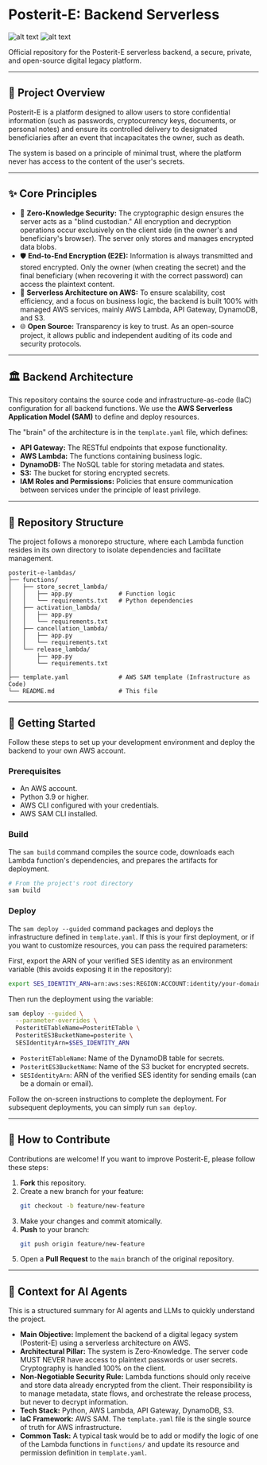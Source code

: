 # Posterit-E: Backend Serverless

![alt text](https://img.shields.io/badge/build-passing-brightgreen)
![alt text](https://img.shields.io/badge/License-MIT-yellow.svg)

Official repository for the Posterit-E serverless backend, a secure, private, and open-source digital legacy platform.

---

## 📜 Project Overview

Posterit-E is a platform designed to allow users to store confidential information (such as passwords, cryptocurrency keys, documents, or personal notes) and ensure its controlled delivery to designated beneficiaries after an event that incapacitates the owner, such as death.

The system is based on a principle of minimal trust, where the platform never has access to the content of the user's secrets.

---

## ✨ Core Principles

- 🔐 **Zero-Knowledge Security:** The cryptographic design ensures the server acts as a "blind custodian." All encryption and decryption operations occur exclusively on the client side (in the owner's and beneficiary's browser). The server only stores and manages encrypted data blobs.
- 🛡️ **End-to-End Encryption (E2E):** Information is always transmitted and stored encrypted. Only the owner (when creating the secret) and the final beneficiary (when recovering it with the correct password) can access the plaintext content.
- 🚀 **Serverless Architecture on AWS:** To ensure scalability, cost efficiency, and a focus on business logic, the backend is built 100% with managed AWS services, mainly AWS Lambda, API Gateway, DynamoDB, and S3.
- 🌐 **Open Source:** Transparency is key to trust. As an open-source project, it allows public and independent auditing of its code and security protocols.

---

## 🏛️ Backend Architecture

This repository contains the source code and infrastructure-as-code (IaC) configuration for all backend functions. We use the **AWS Serverless Application Model (SAM)** to define and deploy resources.

The "brain" of the architecture is in the `template.yaml` file, which defines:

- **API Gateway:** The RESTful endpoints that expose functionality.
- **AWS Lambda:** The functions containing business logic.
- **DynamoDB:** The NoSQL table for storing metadata and states.
- **S3:** The bucket for storing encrypted secrets.
- **IAM Roles and Permissions:** Policies that ensure communication between services under the principle of least privilege.

---

## 📁 Repository Structure

The project follows a monorepo structure, where each Lambda function resides in its own directory to isolate dependencies and facilitate management.

```text
posterit-e-lambdas/
├── functions/
│   ├── store_secret_lambda/
│   │   ├── app.py             # Function logic
│   │   └── requirements.txt   # Python dependencies
│   ├── activation_lambda/
│   │   ├── app.py
│   │   └── requirements.txt
│   ├── cancellation_lambda/
│   │   ├── app.py
│   │   └── requirements.txt
│   └── release_lambda/
│       ├── app.py
│       └── requirements.txt
│
├── template.yaml              # AWS SAM template (Infrastructure as Code)
└── README.md                  # This file
```

---

## 🚀 Getting Started

Follow these steps to set up your development environment and deploy the backend to your own AWS account.

### Prerequisites

- An AWS account.
- Python 3.9 or higher.
- AWS CLI configured with your credentials.
- AWS SAM CLI installed.

### Build

The `sam build` command compiles the source code, downloads each Lambda function's dependencies, and prepares the artifacts for deployment.

```bash
# From the project's root directory
sam build
```

### Deploy

The `sam deploy --guided` command packages and deploys the infrastructure defined in `template.yaml`. If this is your first deployment, or if you want to customize resources, you can pass the required parameters:

First, export the ARN of your verified SES identity as an environment variable (this avoids exposing it in the repository):

```bash
export SES_IDENTITY_ARN=arn:aws:ses:REGION:ACCOUNT:identity/your-domain-or-email.com
```

Then run the deployment using the variable:

```bash
sam deploy --guided \
  --parameter-overrides \
  PosteritETableName=PosteritETable \
  PosteritES3BucketName=posterite \
  SESIdentityArn=$SES_IDENTITY_ARN
```

- `PosteritETableName`: Name of the DynamoDB table for secrets.
- `PosteritES3BucketName`: Name of the S3 bucket for encrypted secrets.
- `SESIdentityArn`: ARN of the verified SES identity for sending emails (can be a domain or email).

Follow the on-screen instructions to complete the deployment. For subsequent deployments, you can simply run `sam deploy`.

---

## 🤝 How to Contribute

Contributions are welcome! If you want to improve Posterit-E, please follow these steps:

1. **Fork** this repository.
2. Create a new branch for your feature:
   ```bash
   git checkout -b feature/new-feature
   ```
3. Make your changes and commit atomically.
4. **Push** to your branch:
   ```bash
   git push origin feature/new-feature
   ```
5. Open a **Pull Request** to the `main` branch of the original repository.

---

## 🤖 Context for AI Agents

This is a structured summary for AI agents and LLMs to quickly understand the project.

- **Main Objective:** Implement the backend of a digital legacy system (Posterit-E) using a serverless architecture on AWS.
- **Architectural Pillar:** The system is Zero-Knowledge. The server code MUST NEVER have access to plaintext passwords or user secrets. Cryptography is handled 100% on the client.
- **Non-Negotiable Security Rule:** Lambda functions should only receive and store data already encrypted from the client. Their responsibility is to manage metadata, state flows, and orchestrate the release process, but never to decrypt information.
- **Tech Stack:** Python, AWS Lambda, API Gateway, DynamoDB, S3.
- **IaC Framework:** AWS SAM. The `template.yaml` file is the single source of truth for AWS infrastructure.
- **Common Task:** A typical task would be to add or modify the logic of one of the Lambda functions in `functions/` and update its resource and permission definition in `template.yaml`.
